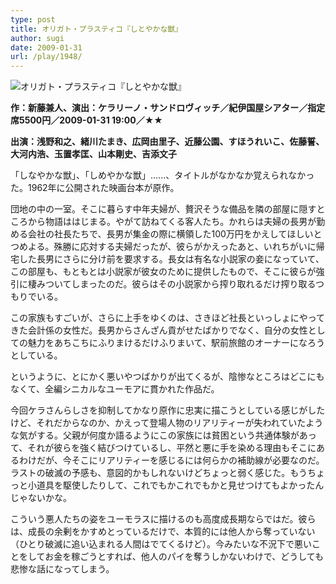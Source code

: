 ```yaml
---
type: post
title: オリガト・プラスティコ『しとやかな獣』
author: sugi
date: 2009-01-31
url: /play/1948/
---
```

<img src="/images/play/20090131.jpg" alt="オリガト・プラスティコ『しとやかな獣』" class="alignleft" />

**作：新藤兼人、演出：ケラリーノ・サンドロヴィッチ／紀伊国屋シアター／指定席5500円／2009-01-31 19:00／★★**

**出演：浅野和之、緒川たまき、広岡由里子、近藤公園、すほうれいこ、佐藤誓、大河内浩、玉置孝匡、山本剛史、吉添文子**

「しなやかな獣」、「しめやかな獣」......、タイトルがなかなか覚えられなかった。1962年に公開された映画台本が原作。

団地の中の一室。そこに暮らす中年夫婦が、贅沢そうな備品を隣の部屋に隠すところから物語ははじまる。やがて訪ねてくる客人たち。かれらは夫婦の長男が勤める会社の社長たちで、長男が集金の際に横領した100万円をかえしてほしいとつめよる。殊勝に応対する夫婦だったが、彼らがかえったあと、いれちがいに帰宅した長男にさらに分け前を要求する。長女は有名な小説家の妾になっていて、この部屋も、もともとは小説家が彼女のために提供したもので、そこに彼らが強引に棲みついてしまったのだ。彼らはその小説家から搾り取れるだけ搾り取るつもりでいる。

この家族もすごいが、さらに上手をゆくのは、さきほど社長といっしょにやってきた会計係の女性だ。長男からさんざん貢がせたばかりでなく、自分の女性としての魅力をあちこちにふりまけるだけふりまいて、駅前旅館のオーナーになろうとしている。

というように、とにかく悪いやつばかりが出てくるが、陰惨なところはどこにもなくて、全編シニカルなユーモアに貫かれた作品だ。

今回ケラさんらしさを抑制してかなり原作に忠実に描こうとしている感じがしたけど、それだからなのか、かえって登場人物のリアリティーが失われていたような気がする。父親が何度か語るようにこの家族には貧困という共通体験があって、それが彼らを強く結びつけているし、平然と悪に手を染める理由もそこにあるわけだが、今そこにリアリティーを感じるには何らかの補助線が必要なのだ。ラストの破滅の予感も、意図的かもしれないけどちょっと弱く感じた。もうちょっと小道具を駆使したりして、これでもかこれでもかと見せつけてもよかったんじゃないかな。

こういう悪人たちの姿をユーモラスに描けるのも高度成長期ならではだ。彼らは、成長の余剰をかすめとっているだけで、本質的には他人から奪っていない（ひとり破滅に追い込まれる人間はでてくるけど）。今みたいな不況下で悪いことをしてお金を稼ごうとすれば、他人のパイを奪うしかないわけで、どうしても悲惨な話になってしまう。


